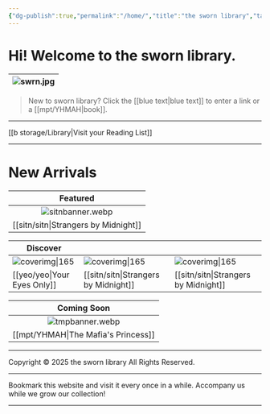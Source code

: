 ```yaml
---
{"dg-publish":true,"permalink":"/home/","title":"the sworn library","tags":["gardenEntry"]}
---
```


<!-- Google tag (gtag.js) --> <script async src="https://www.googletagmanager.com/gtag/js?id=G-8CEW7NDMBM"></script> <script> window.dataLayer = window.dataLayer || []; function gtag(){dataLayer.push(arguments);} gtag('js', new Date()); gtag('config', 'G-8CEW7NDMBM'); </script>

# Hi! Welcome to the sworn library.

| ![swrn.jpg](/img/user/b%20storage/swrn.jpg) |
| :-----------: |

> New to sworn library?
Click the [[blue text\|blue text]] to enter a link or a [[mpt/YHMAH\|book]].

***

[[b storage/Library\|Visit your Reading List]]

***
# New Arrivals

|            Featured             |
| :-----------------------------: |
|      ![sitnbanner.webp](/img/user/sitn/sitnbanner.webp)       |
| [[sitn/sitn\|Strangers by Midnight]] |

| Discover                        |                                  |                                  |
| ------------------------------- | -------------------------------- | -------------------------------- |
| ![coverimg\|165](/img/user/yeo/yeostorage/yeocover.webp) | ![coverimg\|165](/img/user/sitn/sitncover.webp) | ![coverimg\|165](/img/user/sitn/sitncover.webp) |
| [[yeo/yeo\|Your Eyes Only]]         | [[sitn/sitn\|Strangers by Midnight]]  | [[sitn/sitn\|Strangers by Midnight]] |

|           Coming Soon           |
| :-----------------------------: |
|       ![tmpbanner.webp](/img/user/b%20storage/a%20storage/tmpbanner.webp)       |
| [[mpt/YHMAH\|The Mafia's Princess]] |

---
Copyright © 2025 the sworn library
All Rights Reserved.

***

Bookmark this website and visit it every once in a while. Accompany us while we grow our collection!

***

<script src="https://starryxoxo.github.io/treeajmgar/src/helpers/dynamictable.js"></script>